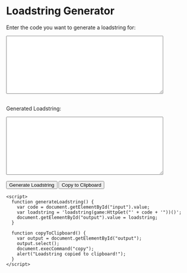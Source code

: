 <!DOCTYPE html>
<html>
  <head>
    <meta charset="UTF-8">
    <title>FIRST WEBSITE</title>
  </head>
  <body>
    <h1>Loadstring Generator</h1>
    <p>Enter the code you want to generate a loadstring for:</p>
    <textarea id="input" rows="10" cols="50"></textarea><br><br>
    <p>Generated Loadstring:</p>
    <textarea id="output" rows="10" cols="50" readonly></textarea><br><br>
    <button onclick="generateLoadstring()">Generate Loadstring</button>
    <button onclick="copyToClipboard()">Copy to Clipboard</button>

    <script>
      function generateLoadstring() {
        var code = document.getElementById("input").value;
        var loadstring = 'loadstring(game:HttpGet("' + code + '"))()';
        document.getElementById("output").value = loadstring;
      }

      function copyToClipboard() {
        var output = document.getElementById("output");
        output.select();
        document.execCommand("copy");
        alert("Loadstring copied to clipboard!");
      }
    </script>
  </body>
</html>
